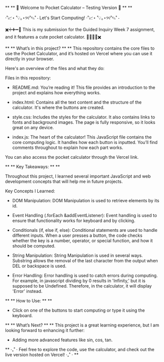 ** ** 📱 Welcome to Pocket Calculator – Testing Version 📱 ** **

⋅˚📈⋆ ˚💡｡⋆୨୧˚✎˚ ⋅ Let's Start Computing! ⋅˚📈⋆ ˚💡｡⋆୨୧˚✎˚ ⋅

✖️➗➕➖🟰 This is my submission for the Guided Inquiry Week 7 assignment, and it features a cute pocket calculator. 🟰➖➕➗✖️

** ** What’s in this project? ** **
This repository contains the core files to use the Pocket Calculator, and it’s hosted on Vercel where you can use it directly in your browser. 

Here's an overview of the files and what they do:

Files in this repository:
- README.md: You’re reading it! This file provides an introduction to the project and explains how everything works.

- index.html: Contains all the text content and the structure of the calculator. It's where the buttons are created.

- style.css: Includes the styles for the calculator. It also contains links to fonts and background images. The page is fully responsive, so it looks great on any device.

- index.js: The heart of the calculator! This JavaScript file contains the core computing logic. It handles how each button is inputted. You’ll find comments throughout to explain how each part works.


You can also access the pocket calculator through the Vercel link.


** ** Key Takeaways: ** **

Throughout this project, I learned several important JavaScript and web development concepts that will help me in future projects.

Key Concepts I Learned:
- DOM Manipulation:
DOM Manipulation is used to retrieve elements by its id.

- Event Handling (.forEach &addEventListener):
Event handling is used to ensure that functionality works for keyboard and by clicking.

- Conditionals (if, else if, else):
Conditional statements are used to handle different inputs. When a user presses a button, the code checks whether the key is a number, operator, or special function, and how it should be computed.

- String Manipulation:
String Manipulation is used in several ways. Substring allows the removal of the last character from the output when DEL or backspace is used.

- Error Handling:
Error handling is used to catch errors during computing. For example, in javascript dividing by 0 results in 'Infinity,' but it is supposed to be Undefined. Therefore, in the calculator, it will display 'Error' instead.


** ** How to Use: ** **
- Click on one of the buttons to start computing or type it using the keyboard.


** ** What’s Next? ** **
This project is a great learning experience, but I am looking forward to enhancing it further:
- Adding more advanced features like sin, cos, tan.


** ‧₊˚ ⋅ Feel free to explore the code, use the calculator, and check out the live version hosted on Vercel! ‧₊˚ ⋅ **
